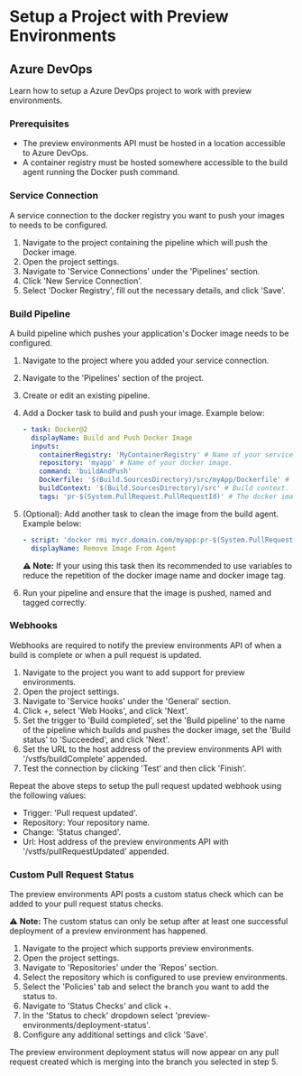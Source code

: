 ﻿# Setup a Project with Preview Environments

## Azure DevOps

Learn how to setup a Azure DevOps project to work with preview environments.

### Prerequisites

- The preview environments API must be hosted in a location accessible to Azure DevOps.
- A container registry must be hosted somewhere accessible to the build agent running the Docker push command.

### Service Connection

A service connection to the docker registry you want to push your images to
needs to be configured.

1. Navigate to the project containing the pipeline which will push the Docker image.
2. Open the project settings.
3. Navigate to 'Service Connections' under the 'Pipelines' section.
4. Click 'New Service Connection'.
5. Select 'Docker Registry', fill out the necessary details, and click 'Save'.

### Build Pipeline

A build pipeline which pushes your application's Docker image needs to be configured.

1. Navigate to the project where you added your service connection.
2. Navigate to the 'Pipelines' section of the project.
3. Create or edit an existing pipeline.
4. Add a Docker task to build and push your image. Example below:
   ```yaml
   - task: Docker@2
     displayName: Build and Push Docker Image
     inputs:
       containerRegistry: 'MyContainerRegistry' # Name of your service connection here.
       repository: 'myapp' # Name of your docker image.
       command: 'buildAndPush'
       Dockerfile: '$(Build.SourcesDirectory)/src/myApp/Dockerfile' # Path to your Dockerfile.
       buildContext: '$(Build.SourcesDirectory)/src' # Build context.
       tags: 'pr-$(System.PullRequest.PullRequestId)' # The docker image tag must be the pull request number with 'pr-' prefixed.
   ```
5. (Optional): Add another task to clean the image from the build agent. Example below:
   ```yaml
   - script: 'docker rmi mycr.domain.com/myapp:pr-$(System.PullRequest.PullRequestId)' # Adjust image name as needed.
     displayName: Remove Image From Agent
   ```
   **⚠️ Note:** If your using this task then its recommended to use variables to
   reduce the repetition of the docker image name and docker image tag.

6. Run your pipeline and ensure that the image is pushed, named and tagged correctly.

### Webhooks

Webhooks are required to notify the preview environments API of when a build is
complete or when a pull request is updated.

1. Navigate to the project you want to add support for preview environments.
2. Open the project settings.
3. Navigate to 'Service hooks' under the 'General' section.
4. Click +, select 'Web Hooks', and click 'Next'.
5. Set the trigger to 'Build completed', set the 'Build pipeline' to the name of
   the pipeline which builds and pushes the docker image, set the 'Build status'
   to 'Succeeded', and click 'Next'.
6. Set the URL to the host address of the preview environments API with
   '/vstfs/buildComplete' appended.
7. Test the connection by clicking 'Test' and then click 'Finish'.

Repeat the above steps to setup the pull request updated webhook using the
following values:

- Trigger: 'Pull request updated'.
- Repository: Your repository name.
- Change: 'Status changed'.
- Url: Host address of the preview environments API with '/vstfs/pullRequestUpdated' appended.

### Custom Pull Request Status

The preview environments API posts a custom status check which can be added to
your pull request status checks.

⚠️ **Note:** The custom status can only be setup after at least one successful
deployment of a preview environment has happened.

1. Navigate to the project which supports preview environments.
2. Open the project settings.
3. Navigate to 'Repositories' under the 'Repos' section.
4. Select the repository which is configured to use preview environments.
5. Select the 'Policies' tab and select the branch you want to add the status to.
6. Navigate to 'Status Checks' and click +.
7. In the 'Status to check' dropdown select 'preview-environments/deployment-status'.
8. Configure any additional settings and click 'Save'.

The preview environment deployment status will now appear on any pull request
created which is merging into the branch you selected in step 5.